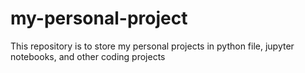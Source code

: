 # my-personal-project
This repository is to store my personal projects in python file, jupyter notebooks, and other coding projects
